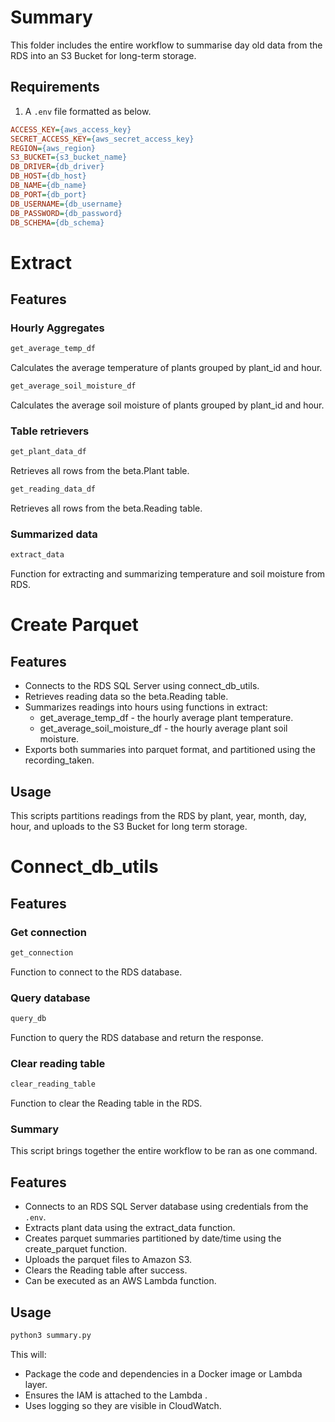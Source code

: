 # Summary
This folder includes the entire workflow to summarise day old data from the RDS into an S3 Bucket for long-term storage.

## Requirements
1. A `.env` file formatted as below.
```ini
ACCESS_KEY={aws_access_key}
SECRET_ACCESS_KEY={aws_secret_access_key}
REGION={aws_region}
S3_BUCKET={s3_bucket_name}
DB_DRIVER={db_driver}
DB_HOST={db_host}
DB_NAME={db_name}
DB_PORT={db_port}
DB_USERNAME={db_username}
DB_PASSWORD={db_password}
DB_SCHEMA={db_schema}
```

# Extract

## Features

### Hourly Aggregates

```python
get_average_temp_df 
``` 

Calculates the average temperature of plants grouped by plant_id and hour.

```python
get_average_soil_moisture_df
```

Calculates the average soil moisture of plants grouped by plant_id and hour.

### Table retrievers

```python
get_plant_data_df
```

Retrieves all rows from the beta.Plant table.

```python
get_reading_data_df
```

Retrieves all rows from the beta.Reading table.

### Summarized data

```python
extract_data
```

Function for extracting and summarizing temperature and soil moisture from RDS.

# Create Parquet

## Features

- Connects to the RDS SQL Server using connect_db_utils.
- Retrieves reading data so the beta.Reading table.
- Summarizes readings into hours using functions in extract:
    - get_average_temp_df - the hourly average plant temperature.
    - get_average_soil_moisture_df - the hourly average plant soil moisture.
- Exports both summaries into parquet format, and partitioned using the recording_taken.

## Usage

This scripts partitions readings from the RDS by plant, year, month, day, hour, and uploads to
the S3 Bucket for long term storage.


# Connect_db_utils

## Features

### Get connection

```python
get_connection
```

Function to connect to the RDS database.


### Query database

```python
query_db
```

Function to query the RDS database and return the response.


### Clear reading table


```python
clear_reading_table
```

Function to clear the Reading table in the RDS.


### Summary
This script brings together the entire workflow to be ran as one command.

## Features

- Connects to an RDS SQL Server database using credentials from the `.env`.
- Extracts plant data using the extract_data function.
- Creates parquet summaries partitioned by date/time using the create_parquet function.
- Uploads the parquet files to Amazon S3.
- Clears the Reading table after success.
- Can be executed as an AWS Lambda function.

## Usage

```bash
python3 summary.py
```

This will:

- Package the code and dependencies in a Docker image or Lambda layer.
- Ensures the IAM is attached to the Lambda .
- Uses logging so they are visible in CloudWatch.
